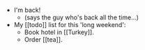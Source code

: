 - I'm back!
  * (says the guy who's back all the time...)
- My [[todo]] list for this 'long weekend':
  * Book hotel in [[Turkey]].
  * Order [[tea]].
